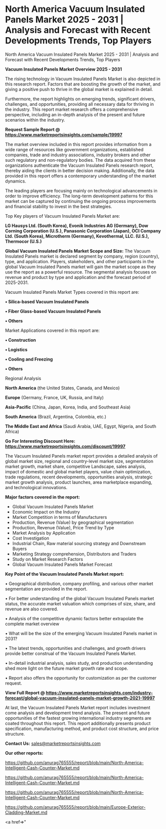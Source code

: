 # North America Vacuum Insulated Panels Market 2025 - 2031 | Analysis and Forecast with Recent Developments Trends, Top Players
North America Vacuum Insulated Panels Market 2025 - 2031 | Analysis and Forecast with Recent Developments Trends, Top Players

<Strong> Vacuum Insulated Panels Market Overview 2025 - 2031</strong>

The rising technology in Vacuum Insulated Panels Market is also depicted in this research report. Factors that are boosting the growth of the market, and giving a positive push to thrive in the global market is explained in detail.

Furthermore, the report highlights on emerging trends, significant drivers, challenges, and opportunities, providing all necessary data for thriving in the industry. This report market research offers a comprehensive perspective, including an in-depth analysis of the present and future scenarios within the industry.

<strong>Request Sample Report @ <a href=https://www.marketreportsinsights.com/sample/19997>https://www.marketreportsinsights.com/sample/19997</a></strong>

The market overview included in this report provides information from a wide range of resources like government organizations, established companies, trade and industry associations, industry brokers and other such regulatory and non-regulatory bodies. The data acquired from these organizations authenticate the Vacuum Insulated Panels research report, thereby aiding the clients in better decision making. Additionally, the data provided in this report offers a contemporary understanding of the market dynamics.

The leading players are focusing mainly on technological advancements in order to improve efficiency. The long-term development patterns for this market can be captured by continuing the ongoing process improvements and financial stability to invest in the best strategies.

Top Key players of Vacuum Insulated Panels Market are:

<strong>LG Hausys Ltd. (South Korea), Evonik Industries AG (Germany), Dow Corning Corporation (U.S.), Panasonic Corporation (Japan), OCI Company Ltd. (South Korea), Microtherm (Germany), Kevothermal, LLC. (U.S.), Thermocor (U.S.)</strong>

<strong><b>Global Vacuum Insulated Panels Market Scope and Size:</b></strong>
The Vacuum Insulated Panels market is declared segment by company, region (country), type, and application. Players, stakeholders, and other participants in the global Vacuum Insulated Panels market will gain the market scope as they use the report as a powerful resource. The segmental analysis focuses on revenue and product by type and application and the forecast period of 2025-2031.

Vacuum Insulated Panels Market Types covered in this report are:

<strong>• Silica-based Vacuum Insulated Panels

• Fiber Glass-based Vacuum Insulated Panels

• Others</strong>

Market Applications covered in this report are:

<strong>• Construction

• Logistics

• Cooling and Freezing

• Others</strong> 

Regional Analysis

<strong>North America</strong> (the United States, Canada, and Mexico)

<strong>Europe</strong> (Germany, France, UK, Russia, and Italy)

<strong>Asia-Pacific</strong> (China, Japan, Korea, India, and Southeast Asia)

<strong>South America</strong> (Brazil, Argentina, Colombia, etc.)

<strong>The Middle East and Africa</strong> (Saudi Arabia, UAE, Egypt, Nigeria, and South Africa)

<strong>Go For Interesting Discount Here: <a href=https://www.marketreportsinsights.com/discount/19997>https://www.marketreportsinsights.com/discount/19997</a></strong>

The Vacuum Insulated Panels market report provides a detailed analysis of global market size, regional and country-level market size, segmentation market growth, market share, competitive Landscape, sales analysis, impact of domestic and global market players, value chain optimization, trade regulations, recent developments, opportunities analysis, strategic market growth analysis, product launches, area marketplace expanding, and technological innovations.

<strong><b>Major factors covered in the report:</b></strong>
<ul>
  <li>Global Vacuum Insulated Panels Market </li>
  <li>Economic Impact on the Industry</li>
  <li>Market Competition in terms of Manufacturers</li>
  <li>Production, Revenue (Value) by geographical segmentation</li>
  <li>Production, Revenue (Value), Price Trend by Type</li>
  <li>Market Analysis by Application</li>
  <li>Cost Investigation</li>
  <li>Industrial Chain, Raw material sourcing strategy and Downstream Buyers</li>
  <li>Marketing Strategy comprehension, Distributors and Traders</li>
  <li>Study on Market Research Factors</li>
  <li>Global Vacuum Insulated Panels Market Forecast</li>
</ul>

<strong><b>Key Point of the Vacuum Insulated Panels Market report:</b></strong>

• Geographical distribution, company profiling, and various other market segmentation are provided in the report.

• For better understanding of the global Vacuum Insulated Panels market status, the accurate market valuation which comprises of size, share, and revenue are also covered.

• Analysis of the competitive dynamic factors better extrapolate the complete market overview

• What will be the size of the emerging Vacuum Insulated Panels market in 2031?

• The latest trends, opportunities and challenges, and growth drivers provide better construal of the Vacuum Insulated Panels Market.

• In-detail industrial analysis, sales study, and production understanding shed more light on the future market growth rate and scope.

• Report also offers the opportunity for customization as per the customer request.

<strong><b>View Full Report @ <a href=https://www.marketreportsinsights.com/industry-forecast/global-vacuum-insulated-panels-market-growth-2021-19997>https://www.marketreportsinsights.com/industry-forecast/global-vacuum-insulated-panels-market-growth-2021-19997</a></b></strong>


At last, the Vacuum Insulated Panels Market report includes investment come analysis and development trend analysis. The present and future opportunities of the fastest growing international industry segments are coated throughout this report. This report additionally presents product specification, manufacturing method, and product cost structure, and price structure.

<strong>Contact Us:</strong>
sales@marketreportsinsights.com

<strong>Our other reports:</strong>

<a href=https://github.com/anurag765555/report/blob/main/North-America-Intelligent-Cash-Counter-Market.md>https://github.com/anurag765555/report/blob/main/North-America-Intelligent-Cash-Counter-Market.md</a>

<a href=https://github.com/anurag765555/report/blob/main/North-America-Intelligent-Cash-Counter-Market.md>https://github.com/anurag765555/report/blob/main/North-America-Intelligent-Cash-Counter-Market.md</a>

<a href=https://github.com/anurag765555/report/blob/main/North-America-Intelligent-Cash-Counter-Market.md>https://github.com/anurag765555/report/blob/main/North-America-Intelligent-Cash-Counter-Market.md</a>

<a href=https://github.com/anurag765555/report/blob/main/Europe-Exterior-Cladding-Market.md>https://github.com/anurag765555/report/blob/main/Europe-Exterior-Cladding-Market.md</a>

<a href=></a>"
